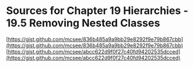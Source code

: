 # Sources for Chapter 19 Hierarchies - 19.5 Removing Nested Classes

[https://gist.github.com/mcsee/836b485a9a9bb29e8292f9e79b867cbb](https://gist.github.com/mcsee/836b485a9a9bb29e8292f9e79b867cbb)
[https://gist.github.com/mcsee/abcc622d9f0f27c40fd94202535dcced](https://gist.github.com/mcsee/abcc622d9f0f27c40fd94202535dcced)